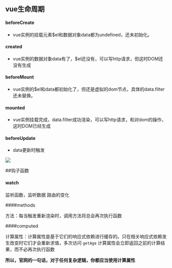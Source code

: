 ## vue生命周期

#### beforeCreate

*  vue实例的挂载元素$el和数据对象data都为undefined，还未初始化。

#### created

* vue实例的数据对象data有了，$el还没有，可以写http请求，但这时DOM还没有生成

#### beforeMount

* vue实例的$el和data都初始化了，但还是虚拟的dom节点，具体的data.filter还未替换。

#### mounted

* vue实例挂载完成，data.filter成功渲染，可以写http请求，和对dom的操作，这时DOM已经生成

#### beforeUpdate

* data更新时触发



![](E:\总结知识\Imgs\vue生命周期.png)

##钩子函数

#### watch

监听函数，监听数据 路由的变化

####methods

方法：每当触发重新渲染时，调用方法将总会再次执行函数

####computed

计算属性：计算属性是基于它们的响应式依赖进行缓存的。只在相关响应式依赖发生改变时它们才会重新求值，多次访问 `getAge` 计算属性会立即返回之前的计算结果，而不必再次执行函数

**所以，官网的一句话，对于任何复杂逻辑，你都应当使用计算属性**